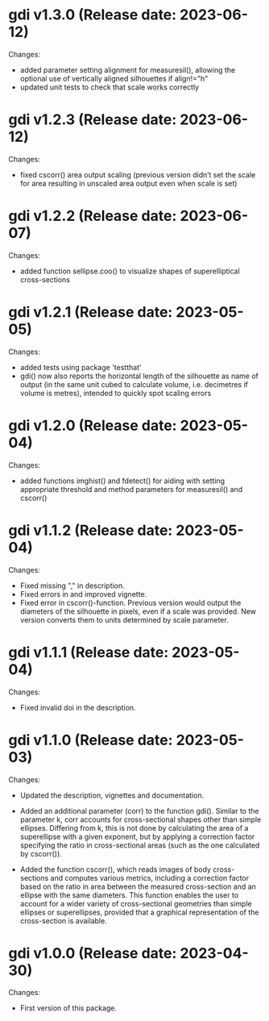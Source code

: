 gdi v1.3.0 (Release date: 2023-06-12)
==============

Changes:
* added parameter setting alignment for measuresil(), allowing the optional use of vertically aligned silhouettes if align!="h"
* updated unit tests to check that scale works correctly


gdi v1.2.3 (Release date: 2023-06-12)
==============

Changes:
* fixed cscorr() area output scaling (previous version didn’t set the scale for area resulting in unscaled area output even when scale is set)


gdi v1.2.2 (Release date: 2023-06-07)
==============

Changes:
* added function sellipse.coo() to visualize shapes of superelliptical cross-sections

gdi v1.2.1 (Release date: 2023-05-05)
==============

Changes:
* added tests using package 'testthat'
* gdi() now also reports the horizontal length of the silhouette as name of output (in the same unit cubed to calculate volume, i.e. decimetres if volume is metres), intended to quickly spot scaling errors

gdi v1.2.0 (Release date: 2023-05-04)
==============

Changes:
* added functions imghist() and fdetect() for aiding with setting appropriate threshold and method parameters for measuresil() and cscorr()


gdi v1.1.2 (Release date: 2023-05-04)
==============

Changes:
* Fixed missing "," in description.
* Fixed errors in and improved vignette.
* Fixed error in cscorr()-function. Previous version would output the diameters of the silhouette in pixels, even if a scale was provided. New version converts them to units determined by scale parameter.


gdi v1.1.1 (Release date: 2023-05-04)
==============

Changes:
* Fixed invalid doi in the description.


gdi v1.1.0 (Release date: 2023-05-03)
==============

Changes:
* Updated the description, vignettes and documentation.

* Added an additional parameter (corr) to the function gdi(). Similar to the parameter k, corr accounts for cross-sectional shapes other than simple ellipses. Differing from k, this is not done by calculating the area of a superellipse with a given exponent, but by applying a correction factor specifying the ratio in cross-sectional areas (such as the one calculated by cscorr()).

* Added the function cscorr(), which reads images of body cross-sections and computes various metrics, including a correction factor based on the ratio in area between the measured cross-section and an ellipse with the same diameters. This function enables the user to account for a wider variety of cross-sectional geometries than simple ellipses or superellipses, provided that a graphical representation of the cross-section is available.


gdi v1.0.0 (Release date: 2023-04-30)
==============

Changes:

* First version of this package.
 



